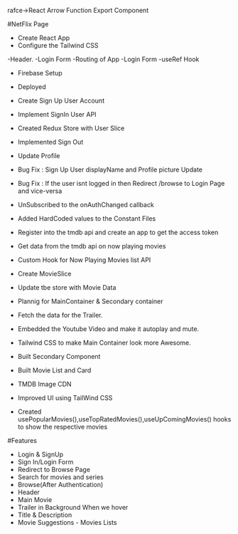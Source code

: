 rafce->React Arrow Function Export Component

#NetFlix Page

- Create React App
- Configure the Tailwind CSS

-Header.
-Login Form
-Routing of App
-Login Form
-useRef Hook

- Firebase Setup
- Deployed
- Create Sign Up User Account
- Implement SignIn User API
- Created Redux Store with User Slice
- Implemented Sign Out
- Update Profile
- Bug Fix : Sign Up User displayName and Profile picture Update
- Bug Fix : If the user isnt logged in then Redirect /browse to Login Page and vice-versa
- UnSubscribed to the onAuthChanged callback
- Added HardCoded values to the Constant Files
- Register into the tmdb api and create an app to get the access token
- Get data from the tmdb api on now playing movies
- Custom Hook for Now Playing Movies list API
- Create MovieSlice
- Update tbe store with Movie Data
- Plannig for MainContainer & Secondary container
- Fetch the data for the Trailer.
- Embedded the Youtube Video and make it autoplay and mute.

- Tailwind CSS to make Main Container look more Awesome.
- Built Secondary Component
- Built Movie List and Card
- TMDB Image CDN
- Improved UI using TailWind CSS
- Created usePopularMovies(),useTopRatedMovies(),useUpComingMovies() hooks to show the respective
  movies

#Features

- Login & SignUp
- Sign In/Login Form
- Redirect to Browse Page
- Search for movies and series
- Browse(After Authentication)
- Header
- Main Movie
- Trailer in Background When we hover
- Title & Description
- Movie Suggestions - Movies Lists
